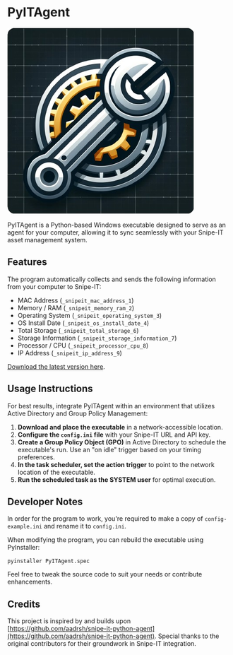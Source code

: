 # PyITAgent

![PyITAgent Logo](logo.png)

PyITAgent is a Python-based Windows executable designed to serve as an agent for your computer, allowing it to sync seamlessly with your Snipe-IT asset management system.

## Features

The program automatically collects and sends the following information from your computer to Snipe-IT:

- MAC Address (`_snipeit_mac_address_1`)
- Memory / RAM (`_snipeit_memory_ram_2`)
- Operating System (`_snipeit_operating_system_3`)
- OS Install Date (`_snipeit_os_install_date_4`)
- Total Storage (`_snipeit_total_storage_6`)
- Storage Information (`_snipeit_storage_information_7`)
- Processor / CPU (`_snipeit_processor_cpu_8`)
- IP Address (`_snipeit_ip_address_9`)

[Download the latest version here](https://github.com/booskit-codes/PyITAgent/releases/).

## Usage Instructions

For best results, integrate PyITAgent within an environment that utilizes Active Directory and Group Policy Management:

1. **Download and place the executable** in a network-accessible location.
2. **Configure the `config.ini` file** with your Snipe-IT URL and API key.
3. **Create a Group Policy Object (GPO)** in Active Directory to schedule the executable's run. Use an "on idle" trigger based on your timing preferences.
4. **In the task scheduler, set the action trigger** to point to the network location of the executable.
5. **Run the scheduled task as the SYSTEM user** for optimal execution.

## Developer Notes

In order for the program to work, you're required to make a copy of `config-example.ini` and rename it to `config.ini`.

When modifying the program, you can rebuild the executable using PyInstaller:

```
pyinstaller PyITAgent.spec
```

Feel free to tweak the source code to suit your needs or contribute enhancements.

## Credits

This project is inspired by and builds upon [https://github.com/aadrsh/snipe-it-python-agent](https://github.com/aadrsh/snipe-it-python-agent). Special thanks to the original contributors for their groundwork in Snipe-IT integration.